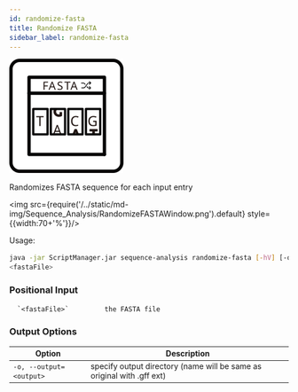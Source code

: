 ```yaml
---
id: randomize-fasta
title: Randomize FASTA
sidebar_label: randomize-fasta
---
```


![randomize-fasta](/../static/icons/Sequence_Analysis/RandomizeFASTA_square.svg)

Randomizes FASTA sequence for each input entry

<img src={require('/../static/md-img/Sequence_Analysis/RandomizeFASTAWindow.png').default} style={{width:70+'%'}}/>

Usage:
```bash
java -jar ScriptManager.jar sequence-analysis randomize-fasta [-hV] [-o=<output>]
<fastaFile>
```

### Positional Input

      `<fastaFile>`         the FASTA file


### Output Options

| Option | Description |
| ------ | ----------- |
| `-o, --output=<output>` | specify output directory (name will be same as original with .gff ext) |



[fasta-format]:/docs/References/file-formats#fasta
